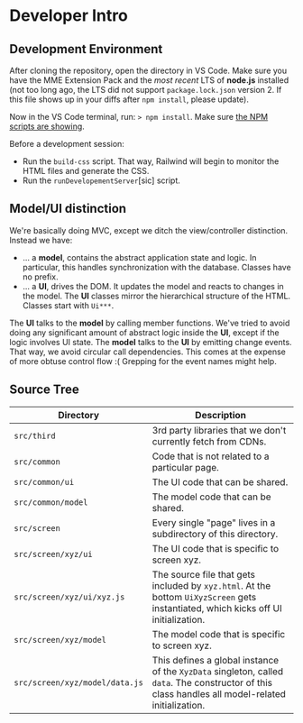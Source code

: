# Developer Intro

## Development Environment

After cloning the repository, open the directory in VS Code. Make sure you have the MME Extension Pack and the *most recent* LTS of **node.js** installed (not too long ago, the LTS did not support `package.lock.json` version 2. If this file shows up in your diffs after `npm install`, please update).

Now in the VS Code terminal, run: `> npm install`.
Make sure [the NPM scripts are showing](https://stackoverflow.com/questions/66943852/npm-scripts-not-shown-in-explorer-sidebar-how-to-shwo-them-again).

Before a development session:
- Run the `build-css` script. That way, Railwind will begin to monitor the HTML files and generate the CSS.
- Run the `runDevelopementServer`[sic] script.

## Model/UI distinction

We're basically doing MVC, except we ditch the view/controller distinction. Instead we have:
- ... a **model**, contains the abstract application state and logic. In particular, this handles synchronization with the database. Classes have no prefix.
- ... a **UI**, drives the DOM. It updates the model and reacts to changes in the model. The **UI** classes mirror the hierarchical structure of the HTML. Classes start with `Ui***`.

The **UI** talks to the **model** by calling member functions. We've tried to avoid doing any significant amount of abstract logic inside the **UI**, except if the logic involves UI state.
The **model** talks to the **UI** by emitting change events. That way, we avoid circular call dependencies. This comes at the expense of more obtuse control flow :( Grepping for the event names might help.

## Source Tree

|Directory|Description|
|--|--|
| `src/third` |3rd party libraries that we don't currently fetch from CDNs.|
| `src/common`|Code that is not related to a particular page.|
| `src/common/ui`|The UI code that can be shared.|
| `src/common/model`|The model code that can be shared.|
| `src/screen`|Every single "page" lives in a subdirectory of this directory.|
| `src/screen/xyz/ui`|The UI code that is specific to screen xyz.|
| `src/screen/xyz/ui/xyz.js`|The source file that gets included by `xyz.html`. At the bottom `UiXyzScreen` gets instantiated, which kicks off UI initialization.|
| `src/screen/xyz/model`|The model code that is specific to screen xyz.|
| `src/screen/xyz/model/data.js`|This defines a global instance of the `XyzData` singleton, called `data`. The constructor of this class handles all model-related initialization.|
